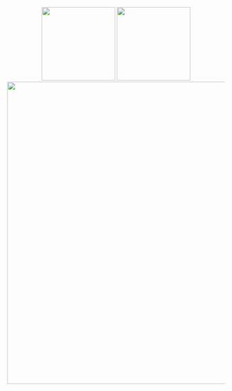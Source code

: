 <div align="center">
  <img height="170em" src="https://github-readme-stats.vercel.app/api?username=posop1&layout=compact&show_icons=true&theme=white&icon_color=2a84ea&hide_border=true&bg_color=00000000&text_color=2a84ea" />
  <img height="170em" src="https://github-readme-stats.vercel.app/api/top-langs/?username=posop1&layout=compact&theme=white&icon_color=2a84ea&hide_border=true&bg_color=00000000&text_color=2a84ea" />
<img src = "https://github-readme-streak-stats.herokuapp.com?user=posop1&theme=light&hide_border=true" width = 700>
  
</div>
